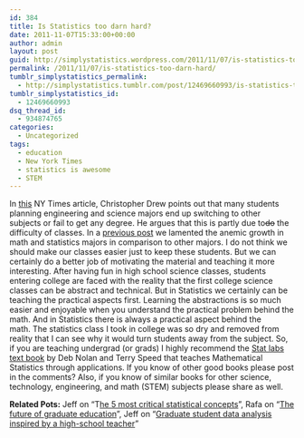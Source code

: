 ```yaml
---
id: 384
title: Is Statistics too darn hard?
date: 2011-11-07T15:33:00+00:00
author: admin
layout: post
guid: http://simplystatistics.wordpress.com/2011/11/07/is-statistics-too-darn-hard
permalink: /2011/11/07/is-statistics-too-darn-hard/
tumblr_simplystatistics_permalink:
  - http://simplystatistics.tumblr.com/post/12469660993/is-statistics-too-darn-hard
tumblr_simplystatistics_id:
  - 12469660993
dsq_thread_id:
  - 934874765
categories:
  - Uncategorized
tags:
  - education
  - New York Times
  - statistics is awesome
  - STEM
---
```

In <a href="http://www.nytimes.com/2011/11/06/education/edlife/why-science-majors-change-their-mind-its-just-so-darn-hard.html?_r=1" target="_blank">this</a> NY Times article, Christopher Drew points out that many students planning engineering and science majors end up switching to other subjects or fail to get any degree. He argues that this is partly due to<strike>do</strike> the difficulty of classes. In a <a href="http://simplystatistics.tumblr.com/post/12241459446/we-need-better-marketing" target="_blank">previous post</a> we lamented the anemic growth in math and statistics majors in comparison to other majors. I do not think we should make our classes easier just to keep these students. But we can certainly do a better job of motivating the material and teaching it more interesting. After having fun in high school science classes, students entering college are faced with the reality that the first college science classes can be abstract and technical. But in Statistics we certainly can be teaching the practical aspects first. Learning the abstractions is so much easier and enjoyable when you understand the practical problem behind the math. And in Statistics there is always a practical aspect behind the math. The statistics class I took in college was so dry and removed from reality that I can see why it would turn students away from the subject. So, if you are teaching undergrad (or grads) I highly recommend the <a href="http://128.32.135.2/users/statlabs/" target="_blank">Stat labs text book</a> by Deb Nolan and Terry Speed that teaches Mathematical Statistics through applications. If you know of other good books please post in the comments? Also, if you know of similar books for other science, technology, engineering, and math (STEM) subjects please share as well.

**Related Pots:** Jeff on &#8220;T<a href="http://simplystatistics.tumblr.com/post/12076163379/the-5-most-critical-statistical-concepts" target="_blank">he 5 most critical statistical concepts</a>&#8221;, Rafa on &#8220;<a href="http://simplystatistics.tumblr.com/post/10764298034/the-future-of-graduate-education" target="_blank">The future of graduate education</a>&#8221;, Jeff on &#8220;<a href="http://simplystatistics.tumblr.com/post/11770724755/graduate-student-data-analysis-inspired-by-a" target="_blank">Graduate student data analysis inspired by a high-school teacher</a>&#8221;